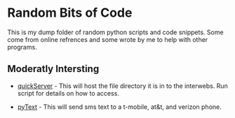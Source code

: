 Random Bits of Code
===================

This is my dump folder of random python scripts and code snippets.  Some come from online refrences and some wrote by me to help with other programs.  

Moderatly Intersting
--------------------
*	[quickServer](https://github.com/donaldbonner/random/tree/master/qServer) - This will host the file directory it is in to the interwebs.  Run script for details on how to access.

*	[pyText](https://github.com/donaldbonner/pythonDump/tree/master/pyText) - This will send sms text to a t-mobile, at&t, and verizon phone.